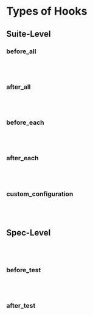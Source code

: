 # Types of Hooks

## Suite-Level

### before_all

<br><br>

### after_all

<br><br>

### before_each

<br><br>

### after_each

<br><br>

### custom_configuration

<br><br>

## Spec-Level

<br><br>

### before_test

<br><br>

### after_test

<br><br>
